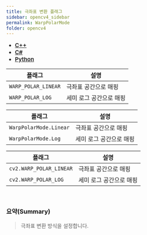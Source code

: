 ```yaml
---
title: 극좌표 변환 플래그
sidebar: opencv4_sidebar
permalink: WarpPolarMode
folder: opencv4
---
```


<ul id="profileTabs" class="nav nav-tabs">
    <li class="active"><a class="noCrossRef" href="#L1" data-toggle="tab" style="width: 100px; text-align: center; font-weight: 600; font-size: 15px;">C++</a></li>
    <li><a class="noCrossRef" href="#L2" data-toggle="tab" style="width: 100px; text-align: center; font-weight: 600; font-size: 15px;">C#</a></li>
    <li><a class="noCrossRef" href="#L3" data-toggle="tab" style="width: 100px; text-align: center; font-weight: 600; font-size: 15px;">Python</a></li>
</ul>

<div class="tab-content">
<div role="tabpanel" class="tab-pane active" id="L1" markdown="1">

| 플래그             | 설명                                                             |
| ----------------- | ---------------------------------------------------------------- |
| `WARP_POLAR_LINEAR` | 극좌표 공간으로 매핑 |
| `WARP_POLAR_LOG` | 세미 로그 공간으로 매핑 |

</div>

<div role="tabpanel" class="tab-pane" id="L2" markdown="1">

| 플래그             | 설명                                                             |
| ----------------- | ---------------------------------------------------------------- | 
| `WarpPolarMode.Linear` | 극좌표 공간으로 매핑 |
| `WarpPolarMode.Log` | 세미 로그 공간으로 매핑 |

</div>

<div role="tabpanel" class="tab-pane" id="L3" markdown="1">

| 플래그             | 설명                                                             |
| ----------------- | ---------------------------------------------------------------- | 
| `cv2.WARP_POLAR_LINEAR` | 극좌표 공간으로 매핑 |
| `cv2.WARP_POLAR_LOG` | 세미 로그 공간으로 매핑 |

</div>
</div>

<br>

### 요약(Summary)

> 극좌표 변환 방식을 설정합니다.
